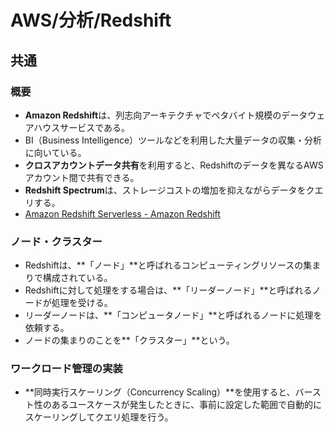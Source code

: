 # AWS/分析/Redshift

## 共通

### 概要

- **Amazon Redshift**は、列志向アーキテクチャでペタバイト規模のデータウェアハウスサービスである。
- BI（Business Intelligence）ツールなどを利用した大量データの収集・分析に向いている。
- **クロスアカウントデータ共有**を利用すると、Redshiftのデータを異なるAWSアカウント間で共有できる。
- **Redshift Spectrum**は、ストレージコストの増加を抑えながらデータをクエリする。
- [Amazon Redshift Serverless - Amazon Redshift](https://docs.aws.amazon.com/ja_jp/redshift/latest/gsg/new-user-serverless.html)

### ノード・クラスター

- Redshiftは、**「ノード」**と呼ばれるコンピューティングリソースの集まりで構成されている。
- Redshiftに対して処理をする場合は、**「リーダーノード」**と呼ばれるノードが処理を受ける。
- リーダーノードは、**「コンピュータノード」**と呼ばれるノードに処理を依頼する。
- ノードの集まりのことを**「クラスター」**という。

### ワークロード管理の実装

- **同時実行スケーリング（Concurrency Scaling）**を使用すると、バースト性のあるユースケースが発生したときに、事前に設定した範囲で自動的にスケーリングしてクエリ処理を行う。
